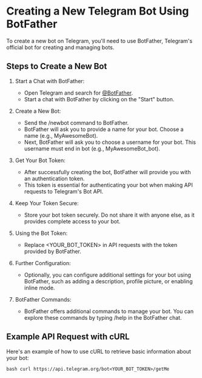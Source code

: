 # Creating a New Telegram Bot Using BotFather

To create a new bot on Telegram, you'll need to use BotFather, Telegram's official bot for creating and managing bots.

## Steps to Create a New Bot

1. Start a Chat with BotFather:
   - Open Telegram and search for [@BotFather](https://t.me/BotFather).
   - Start a chat with BotFather by clicking on the "Start" button.

2. Create a New Bot:
   - Send the /newbot command to BotFather.
   - BotFather will ask you to provide a name for your bot. Choose a name (e.g., MyAwesomeBot).
   - Next, BotFather will ask you to choose a username for your bot. This username must end in bot (e.g., MyAwesomeBot_bot).

3. Get Your Bot Token:
   - After successfully creating the bot, BotFather will provide you with an authentication token.
   - This token is essential for authenticating your bot when making API requests to Telegram's Bot API.

4. Keep Your Token Secure:
   - Store your bot token securely. Do not share it with anyone else, as it provides complete access to your bot.

5. Using the Bot Token:
   - Replace <YOUR_BOT_TOKEN> in API requests with the token provided by BotFather.

6. Further Configuration:
   - Optionally, you can configure additional settings for your bot using BotFather, such as adding a description, profile picture, or enabling inline mode.

7. BotFather Commands:
   - BotFather offers additional commands to manage your bot. You can explore these commands by typing /help in the BotFather chat.

## Example API Request with cURL

Here's an example of how to use cURL to retrieve basic information about your bot:

`bash
curl https://api.telegram.org/bot<YOUR_BOT_TOKEN>/getMe
`